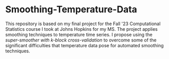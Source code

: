 # Smoothing-Temperature-Data

This repository is based on my final project for the Fall '23 Computational Statistics course I took at Johns Hopkins for my MS. The project applies smoothing techniques to temperature time series. I propose using the *super-smoother with k-block cross-validation* to overcome some of the significant difficulties that temperature data pose for automated smoothing techniques.


